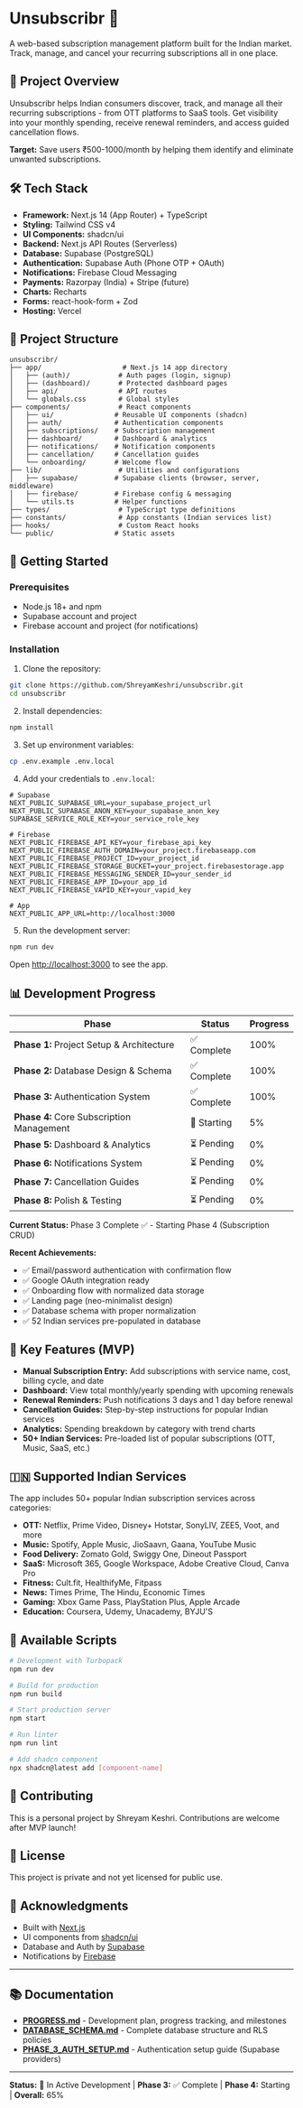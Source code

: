 # Unsubscribr 🎯

A web-based subscription management platform built for the Indian market. Track, manage, and cancel your recurring subscriptions all in one place.

## 🚀 Project Overview

Unsubscribr helps Indian consumers discover, track, and manage all their recurring subscriptions - from OTT platforms to SaaS tools. Get visibility into your monthly spending, receive renewal reminders, and access guided cancellation flows.

**Target:** Save users ₹500-1000/month by helping them identify and eliminate unwanted subscriptions.

## 🛠️ Tech Stack

- **Framework:** Next.js 14 (App Router) + TypeScript
- **Styling:** Tailwind CSS v4
- **UI Components:** shadcn/ui
- **Backend:** Next.js API Routes (Serverless)
- **Database:** Supabase (PostgreSQL)
- **Authentication:** Supabase Auth (Phone OTP + OAuth)
- **Notifications:** Firebase Cloud Messaging
- **Payments:** Razorpay (India) + Stripe (future)
- **Charts:** Recharts
- **Forms:** react-hook-form + Zod
- **Hosting:** Vercel

## 📁 Project Structure

```
unsubscribr/
├── app/                    # Next.js 14 app directory
│   ├── (auth)/            # Auth pages (login, signup)
│   ├── (dashboard)/       # Protected dashboard pages
│   ├── api/               # API routes
│   └── globals.css        # Global styles
├── components/            # React components
│   ├── ui/               # Reusable UI components (shadcn)
│   ├── auth/             # Authentication components
│   ├── subscriptions/    # Subscription management
│   ├── dashboard/        # Dashboard & analytics
│   ├── notifications/    # Notification components
│   ├── cancellation/     # Cancellation guides
│   └── onboarding/       # Welcome flow
├── lib/                   # Utilities and configurations
│   ├── supabase/         # Supabase clients (browser, server, middleware)
│   ├── firebase/         # Firebase config & messaging
│   └── utils.ts          # Helper functions
├── types/                 # TypeScript type definitions
├── constants/             # App constants (Indian services list)
├── hooks/                 # Custom React hooks
└── public/               # Static assets
```

## 🚦 Getting Started

### Prerequisites

- Node.js 18+ and npm
- Supabase account and project
- Firebase account and project (for notifications)

### Installation

1. Clone the repository:
```bash
git clone https://github.com/ShreyamKeshri/unsubscribr.git
cd unsubscribr
```

2. Install dependencies:
```bash
npm install
```

3. Set up environment variables:
```bash
cp .env.example .env.local
```

4. Add your credentials to `.env.local`:
```env
# Supabase
NEXT_PUBLIC_SUPABASE_URL=your_supabase_project_url
NEXT_PUBLIC_SUPABASE_ANON_KEY=your_supabase_anon_key
SUPABASE_SERVICE_ROLE_KEY=your_service_role_key

# Firebase
NEXT_PUBLIC_FIREBASE_API_KEY=your_firebase_api_key
NEXT_PUBLIC_FIREBASE_AUTH_DOMAIN=your_project.firebaseapp.com
NEXT_PUBLIC_FIREBASE_PROJECT_ID=your_project_id
NEXT_PUBLIC_FIREBASE_STORAGE_BUCKET=your_project.firebasestorage.app
NEXT_PUBLIC_FIREBASE_MESSAGING_SENDER_ID=your_sender_id
NEXT_PUBLIC_FIREBASE_APP_ID=your_app_id
NEXT_PUBLIC_FIREBASE_VAPID_KEY=your_vapid_key

# App
NEXT_PUBLIC_APP_URL=http://localhost:3000
```

5. Run the development server:
```bash
npm run dev
```

Open [http://localhost:3000](http://localhost:3000) to see the app.

## 📊 Development Progress

| Phase | Status | Progress |
|-------|--------|----------|
| **Phase 1:** Project Setup & Architecture | ✅ Complete | 100% |
| **Phase 2:** Database Design & Schema | ✅ Complete | 100% |
| **Phase 3:** Authentication System | ✅ Complete | 100% |
| **Phase 4:** Core Subscription Management | 🔄 Starting | 5% |
| **Phase 5:** Dashboard & Analytics | ⏳ Pending | 0% |
| **Phase 6:** Notifications System | ⏳ Pending | 0% |
| **Phase 7:** Cancellation Guides | ⏳ Pending | 0% |
| **Phase 8:** Polish & Testing | ⏳ Pending | 0% |

**Current Status:** Phase 3 Complete ✅ - Starting Phase 4 (Subscription CRUD)

**Recent Achievements:**
- ✅ Email/password authentication with confirmation flow
- ✅ Google OAuth integration ready
- ✅ Onboarding flow with normalized data storage
- ✅ Landing page (neo-minimalist design)
- ✅ Database schema with proper normalization
- ✅ 52 Indian services pre-populated in database

## 🎯 Key Features (MVP)

- **Manual Subscription Entry:** Add subscriptions with service name, cost, billing cycle, and date
- **Dashboard:** View total monthly/yearly spending with upcoming renewals
- **Renewal Reminders:** Push notifications 3 days and 1 day before renewal
- **Cancellation Guides:** Step-by-step instructions for popular Indian services
- **Analytics:** Spending breakdown by category with trend charts
- **50+ Indian Services:** Pre-loaded list of popular subscriptions (OTT, Music, SaaS, etc.)

## 🇮🇳 Supported Indian Services

The app includes 50+ popular Indian subscription services across categories:

- **OTT:** Netflix, Prime Video, Disney+ Hotstar, SonyLIV, ZEE5, Voot, and more
- **Music:** Spotify, Apple Music, JioSaavn, Gaana, YouTube Music
- **Food Delivery:** Zomato Gold, Swiggy One, Dineout Passport
- **SaaS:** Microsoft 365, Google Workspace, Adobe Creative Cloud, Canva Pro
- **Fitness:** Cult.fit, HealthifyMe, Fitpass
- **News:** Times Prime, The Hindu, Economic Times
- **Gaming:** Xbox Game Pass, PlayStation Plus, Apple Arcade
- **Education:** Coursera, Udemy, Unacademy, BYJU'S

## 🔧 Available Scripts

```bash
# Development with Turbopack
npm run dev

# Build for production
npm run build

# Start production server
npm start

# Run linter
npm run lint

# Add shadcn component
npx shadcn@latest add [component-name]
```

## 🤝 Contributing

This is a personal project by Shreyam Keshri. Contributions are welcome after MVP launch!

## 📄 License

This project is private and not yet licensed for public use.

## 🙏 Acknowledgments

- Built with [Next.js](https://nextjs.org)
- UI components from [shadcn/ui](https://ui.shadcn.com)
- Database and Auth by [Supabase](https://supabase.com)
- Notifications by [Firebase](https://firebase.google.com)

---

## 📚 Documentation

- **[PROGRESS.md](./PROGRESS.md)** - Development plan, progress tracking, and milestones
- **[DATABASE_SCHEMA.md](./DATABASE_SCHEMA.md)** - Complete database structure and RLS policies
- **[PHASE_3_AUTH_SETUP.md](./PHASE_3_AUTH_SETUP.md)** - Authentication setup guide (Supabase providers)

---

**Status:** 🚧 In Active Development | **Phase 3:** ✅ Complete | **Phase 4:** Starting | **Overall:** 65%
